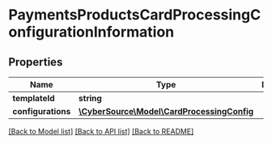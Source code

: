 # PaymentsProductsCardProcessingConfigurationInformation

## Properties
Name | Type | Description | Notes
------------ | ------------- | ------------- | -------------
**templateId** | **string** |  | [optional] 
**configurations** | [**\CyberSource\Model\CardProcessingConfig**](CardProcessingConfig.md) |  | [optional] 

[[Back to Model list]](../README.md#documentation-for-models) [[Back to API list]](../README.md#documentation-for-api-endpoints) [[Back to README]](../README.md)


